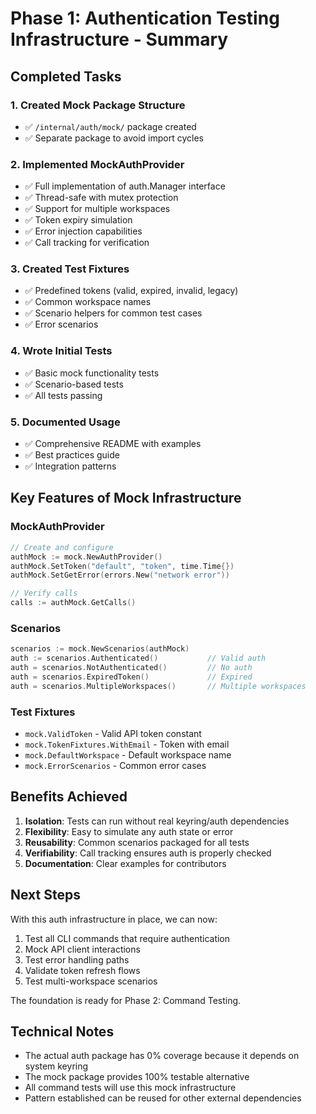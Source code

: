 # Phase 1: Authentication Testing Infrastructure - Summary

## Completed Tasks

### 1. Created Mock Package Structure
- ✅ `/internal/auth/mock/` package created
- ✅ Separate package to avoid import cycles

### 2. Implemented MockAuthProvider
- ✅ Full implementation of auth.Manager interface
- ✅ Thread-safe with mutex protection
- ✅ Support for multiple workspaces
- ✅ Token expiry simulation
- ✅ Error injection capabilities
- ✅ Call tracking for verification

### 3. Created Test Fixtures
- ✅ Predefined tokens (valid, expired, invalid, legacy)
- ✅ Common workspace names
- ✅ Scenario helpers for common test cases
- ✅ Error scenarios

### 4. Wrote Initial Tests
- ✅ Basic mock functionality tests
- ✅ Scenario-based tests
- ✅ All tests passing

### 5. Documented Usage
- ✅ Comprehensive README with examples
- ✅ Best practices guide
- ✅ Integration patterns

## Key Features of Mock Infrastructure

### MockAuthProvider
```go
// Create and configure
authMock := mock.NewAuthProvider()
authMock.SetToken("default", "token", time.Time{})
authMock.SetGetError(errors.New("network error"))

// Verify calls
calls := authMock.GetCalls()
```

### Scenarios
```go
scenarios := mock.NewScenarios(authMock)
auth := scenarios.Authenticated()           // Valid auth
auth = scenarios.NotAuthenticated()         // No auth
auth = scenarios.ExpiredToken()             // Expired
auth = scenarios.MultipleWorkspaces()       // Multiple workspaces
```

### Test Fixtures
- `mock.ValidToken` - Valid API token constant
- `mock.TokenFixtures.WithEmail` - Token with email
- `mock.DefaultWorkspace` - Default workspace name
- `mock.ErrorScenarios` - Common error cases

## Benefits Achieved

1. **Isolation**: Tests can run without real keyring/auth dependencies
2. **Flexibility**: Easy to simulate any auth state or error
3. **Reusability**: Common scenarios packaged for all tests
4. **Verifiability**: Call tracking ensures auth is properly checked
5. **Documentation**: Clear examples for contributors

## Next Steps

With this auth infrastructure in place, we can now:
1. Test all CLI commands that require authentication
2. Mock API client interactions
3. Test error handling paths
4. Validate token refresh flows
5. Test multi-workspace scenarios

The foundation is ready for Phase 2: Command Testing.

## Technical Notes

- The actual auth package has 0% coverage because it depends on system keyring
- The mock package provides 100% testable alternative
- All command tests will use this mock infrastructure
- Pattern established can be reused for other external dependencies